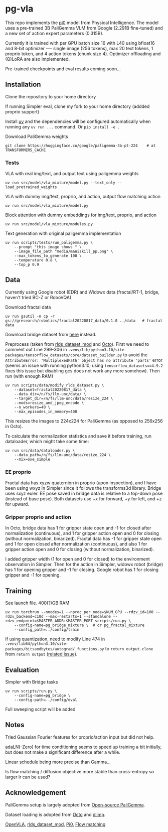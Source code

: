 # pg-vla

This repo implements the [pi0](https://www.physicalintelligence.company/download/pi0.pdf) model from Physical Intelligence. The model uses a pre-trained 3B PaliGemma VLM from Google (2.291B fine-tuned) and a new set of action expert parameters (0.315B).

Currently it is trained with per GPU batch size 16 with L40 using bfloat16 and 8-bit optimizer --- single image (256 tokens), max 20 text tokens, 1 proprio token, and 4 action tokens (chunk size 4). Optimizer offloading and (Q)LoRA are also implemented.

Pre-trained checkpoints and eval results coming soon...

## Installation
Clone the repository to your home directory

If running Simpler eval, clone my fork to your home directory (addded proprio support)

Install [uv](https://docs.astral.sh/uv/getting-started/installation/) and the dependencies will be configured automatically when running any `uv run ...` command. Or `pip install -e .`

Download PaliGemma weights
```console
git clone https://huggingface.co/google/paligemma-3b-pt-224    # at TRANSFORMERS_CACHE
```

### Tests
VLA with real img/text, and output text using paligemma weights
```console
uv run src/model/vla_mixture/model.py --text_only --load_pretrained_weights
```

VLA with dummy img/text, proprio, and action, output flow matching action
```console
uv run src/model/vla_mixture/model.py
```

Block attention with dummy embeddings for img/text, proprio, and action
```console
uv run src/model/vla_mixture/modules.py
```

Text generation with original paligemma implementation
```console
uv run scripts/tests/run_paligemma.py \
    --prompt "this image shows " \
    --image_file_path "media/maniskill_pp.png" \
    --max_tokens_to_generate 100 \
    --temperature 0.8 \
    --top_p 0.9
```

## Data

Currently using Google robot (EDR) and Widowx data (fractal/RT-1, bridge, haven't tried BC-Z or RoboVQA)

Download fractal data
```console
uv run gsutil -m cp -r gs://gresearch/robotics/fractal20220817_data/0.1.0 ../data   # fractal data
```

Download bridge dataset from [here](https://rail.eecs.berkeley.edu/datasets/bridge_release/data/tfds/) instead.

Preprocess (taken from [rlds_dataset_mod](https://github.com/kpertsch/rlds_dataset_mod/tree/main) and [Octo](https://github.com/kpertsch/rlds_dataset_mod/blob/main/prepare_open_x.sh)). First we need to comment out Line 299-306 in `.venv/lib/python3.10/site-packages/tensorflow_datasets/core/dataset_builder.py` to avoid the `AttributeError: 'MultiplexedPath' object has no attribute 'parts'` error (seems an issue with running python3.10; using `tensorflow_datasets==4.9.2` fixes this issue but disabling gcs does not work any more somehow). Then run (with enough RAM)
```console
uv run scripts/data/modify_rlds_dataset.py \
    --dataset=fractal20220817_data \
    --data_dir=/n/fs/llm-unc/data/ \
    --target_dir=/n/fs/llm-unc/data/resize_224 \
    --mods=resize_and_jpeg_encode \
    --n_workers=40 \
    --max_episodes_in_memory=400
```
This resizes the images to 224x224 for PaliGemma (as opposed to 256x256 in Octo).

To calculate the normalization statistics and save it before training, run dataloader, which might take some time:
```console
uv run src/data/dataloader.py \
    --data_path=/n/fs/llm-unc/data/resize_224 \
    --mix=oxe_simple
```

### EE proprio

Fractal data has xyzw quaternion in proprio (upon inspection), and I have been using wxyz in Simpler since it follows the transforms3d library. Bridge uses sxyz euler. EE pose saved in bridge data is relative to a top-down pose (instead of base pose). Both datasets use +x for forward, +y for left, and +z for upward.

### Gripper proprio and action

In Octo, bridge data has 1 for gripper state open and -1 for closed after normalization (continuous), and 1 for gripper action open and 0 for closing (without normalization, binarized). Fractal data has -1 for gripper state open and 1 for open closed after normalization (continuous), and also 1 for gripper action open and 0 for closing (without normalization, binarized).

I added gripper width (1 for open and 0 for closed) to the environment observation in Simpler. Then for the action in Simpler, widowx robot (bridge) has 1 for opening gripper and -1 for closing. Google robot has 1 for closing gripper and -1 for opening.

## Training

See launch file. 400(?)GB RAM
```console
uv run torchrun --nnodes=1 --nproc_per_node=$NUM_GPU --rdzv_id=100 --rdzv_backend=c10d --max-restarts=1 --standalone --rdzv_endpoint=$MASTER_ADDR:$MASTER_PORT scripts/run.py \
    --config-name=pg_bridge_mixture \  # or pg_fractal_mixture
    --config_path=../config/train
```

If using quantization, need to modify Line 474 in `.venv/lib64/python3.10/site-packages/bitsandbytes/autograd/_functions.py` to `return output.clone` from `return output` ([related issue](https://github.com/bitsandbytes-foundation/bitsandbytes/issues/736)).

## Evaluation

Simpler with Bridge tasks
```console
uv run scripts/run.py \
    --config-name=pg_bridge \
    --config-path=../config/eval
```

Full sweeping script will be added

## Notes

Tried Gaussian Fourier features for proprio/action input but did not help.

adaLN(-Zero) for time conditioning seems to speed up training a bit initially, but does not make a significant difference after a while.

Linear schedule being more precise than Gamma...

Is flow matching / diffusion objective more stable than cross-entropy so larger lr can be used?

## Acknowledgement

PaliGemma setup is largely adopted from [Open-source PaliGemma](https://github.com/hkproj/pytorch-paligemma/tree/main).

Dataset loading is adopted from [Octo](https://octo-models.github.io/) and [dlimp](https://github.com/kvablack/dlimp).

[OpenVLA](https://github.com/openvla/openvla), [rlds_dataset_mod](https://github.com/kpertsch/rlds_dataset_mod/tree/main), [Pi0](https://www.physicalintelligence.company/download/pi0.pdf), [Flow matching](https://github.com/gle-bellier/flow-matching/blob/main/Flow_Matching.ipynb)
